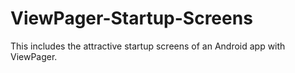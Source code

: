 # ViewPager-Startup-Screens
This includes the attractive startup screens of an Android app with ViewPager.
